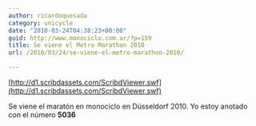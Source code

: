 ```yaml
---
author: ricardoquesada
category: unicycle
date: "2010-03-24T04:38:23+00:00"
guid: http://www.monociclo.com.ar/?p=159
title: Se viene el Metro Marathon 2010
url: /2010/03/24/se-viene-el-metro-marathon-2010/

---
```

[http://d1.scribdassets.com/ScribdViewer.swf](http://d1.scribdassets.com/ScribdViewer.swf)

Se viene el maratón en monociclo en Düsseldorf 2010. Yo estoy anotado con el número **5036**

